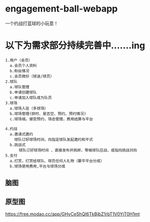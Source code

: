 # engagement-ball-webapp
一个约战打蓝球的小玩意！
# 以下为需求部分持续完善中.......ing

    1.用户（会员）
      a.会员个人资料
      b.粉丝情况
      c.会员微份（球迷/球员）
    2.球队
      a.球队管理
      b.申请创建球队
      c.申请加入球队成为队员
    3.球场
      a.球场入驻（多球场）
      b.球场管理(排时、是否空、预约、预约情况)
      c.球场端，接受预约，场态管理，费用结算与平台

    4.约战
      a.邀请式邀约
        球队订好球场时间，向指定球队发起邀约和平式
      b.挑战式
          球队订好球场时间 、直接发布并挑衅，等候球队应战，或指向挑战对向
    5.支付
      a.打赏，打赏给球队、球员任何人礼物（要平平台分成）
      b.球场使用费用,平台与球场分成

## 脑图 

## 原型图
https://free.modao.cc/app/GHvCeShQI6TkBjbZ1rbT1V0YjT0H1mt

